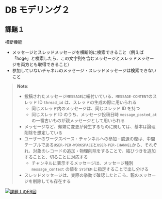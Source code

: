 # DB モデリング２

## 課題１

横断機能

- メッセージとスレッドメッセージを横断的に検索できること（例えば「hoge」と検索したら、この文字列を含むメッセージとスレッドメッセージを両方とも取得できること）
- 参加していないチャネルのメッセージ・スレッドメッセージは検索できないこと

> **Note:**
>
> - 投稿されたメッセージ`MESSAGE`に紐付いている、`MESSAGE-CONTENT`のスレッド ID `thread_id` は、スレッドの生成の際に用いられる
>   - 同じスレッド内のメッセージは、同じスレッド ID を持つ
>   - 同じスレッド ID のうち、メッセージ投稿日時 `message_posted_at` の一番古いものが親メッセージとして用いられる
> - メッセージなど、頻繁に変更が発生するものに関しては、基本は論理削除を想定している
> - ユーザーのワークスペース・チャンネルへの参加・脱退の際は、中間テーブルである`USER-PER-WORKSPACE`と`USER-PER-CHANNEL`から、それぞれ、対象のレコードの追加・物理削除をすることで、結びつきを追加することと、切ることに対応する
>   - チャンネルに表示するメッセージは、メッセージ種別 `message_context` の値を `SYSTEM` に指定することで出し分ける
> - スレッドメッセージは、実際の挙動で確認したところ、親のメッセージを削除しても存在する

[![課題１のER図](https://mermaid.ink/img/pako:eNq1ld9qE0EUxl9lmOvkBfYupFuV2nTpRkRYCNPd02RxdybsTlBJemEGxRYK3pRS70RbWpRWEMSg4MMMSfEtnNnsvyZZWgpeJAxzfud833zJzg6xyzzABoZozSfdiIQOdejTre0N22o0TTQa1etsiJoPG62W-RgZyGWUE5_GDn1im9tZXa_rlvoUnQbagYDRbtzhrAIuppbRJfFbh2dz7jZ_gd40bbvxwKw8WlHvs5irYrah66NRVq83t1pts9VWXI_EOsRkyNChCLk9EhGXQ4QGMUQd30PWBnKwFGdS_JbjH-r70ZqDNcrhJZ9TlISwAE3fH2pqbz57IZIKpfUqpQJ9waLncZ-4UOKvEv5KjidSfEjWk3ljWTxL8v7SakUpBCX6tRSfpPguxaEUX3LJymPe8G7d4j2Nt-jJM17RUoRdccySd6vS-71zTr1mIrnTGxqFx-xPueAxhDgm3XI4H6UQcvwrkfq57PE__HaLD0i1xfU7WeS9CIineQXr3L5qXuxnJNBBmE_Vz7TOcWnu9fnl9N2pkVwWNWQ_s9vmZin3tH-5b_r2zfRykpK-wjgJ-7mcviLA65AVgrODo-vzP7Pj09nJeN6-w1gAhCI_7mT9HgSgBqyQ3T_4e_JZiiMpLuT4WxotruEQopD4nrrBk1wdzHsQgoMNtfRglwwCnsAKHfQ9wsH0fM4ibOySIIYaJgPO7FfUzTfmVPoySHf3_gHMyoeu)](https://mermaid.live/edit#pako:eNq1ld9qE0EUxl9lmOvkBfYupFuV2nTpRkRYCNPd02RxdybsTlBJemEGxRYK3pRS70RbWpRWEMSg4MMMSfEtnNnsvyZZWgpeJAxzfud833zJzg6xyzzABoZozSfdiIQOdejTre0N22o0TTQa1etsiJoPG62W-RgZyGWUE5_GDn1im9tZXa_rlvoUnQbagYDRbtzhrAIuppbRJfFbh2dz7jZ_gd40bbvxwKw8WlHvs5irYrah66NRVq83t1pts9VWXI_EOsRkyNChCLk9EhGXQ4QGMUQd30PWBnKwFGdS_JbjH-r70ZqDNcrhJZ9TlISwAE3fH2pqbz57IZIKpfUqpQJ9waLncZ-4UOKvEv5KjidSfEjWk3ljWTxL8v7SakUpBCX6tRSfpPguxaEUX3LJymPe8G7d4j2Nt-jJM17RUoRdccySd6vS-71zTr1mIrnTGxqFx-xPueAxhDgm3XI4H6UQcvwrkfq57PE__HaLD0i1xfU7WeS9CIineQXr3L5qXuxnJNBBmE_Vz7TOcWnu9fnl9N2pkVwWNWQ_s9vmZin3tH-5b_r2zfRykpK-wjgJ-7mcviLA65AVgrODo-vzP7Pj09nJeN6-w1gAhCI_7mT9HgSgBqyQ3T_4e_JZiiMpLuT4WxotruEQopD4nrrBk1wdzHsQgoMNtfRglwwCnsAKHfQ9wsH0fM4ibOySIIYaJgPO7FfUzTfmVPoySHf3_gHMyoeu)
